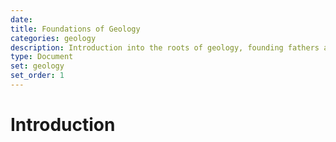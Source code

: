 ```yaml
---
date:
title: Foundations of Geology
categories: geology
description: Introduction into the roots of geology, founding fathers and the war against Moses.
type: Document
set: geology
set_order: 1
---
```


# Introduction
